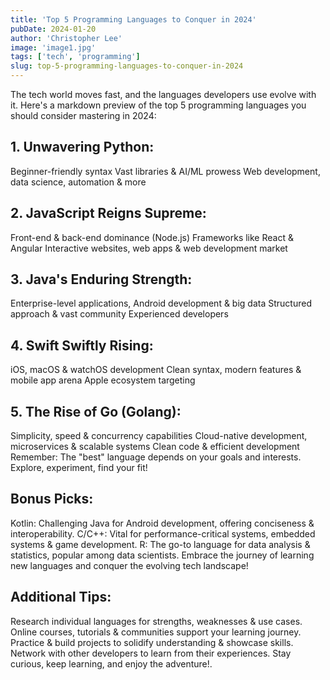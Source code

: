 ```yaml
---
title: 'Top 5 Programming Languages to Conquer in 2024'
pubDate: 2024-01-20
author: 'Christopher Lee'
image: 'image1.jpg'
tags: ['tech', 'programming']
slug: top-5-programming-languages-to-conquer-in-2024
---
```


The tech world moves fast, and the languages developers use evolve with it. Here's a markdown preview of the top 5 programming languages you should consider mastering in 2024:

## **1. Unwavering Python:**

Beginner-friendly syntax
Vast libraries & AI/ML prowess
Web development, data science, automation & more

## **2. JavaScript Reigns Supreme:**

Front-end & back-end dominance (Node.js)
Frameworks like React & Angular
Interactive websites, web apps & web development market

## **3. Java's Enduring Strength:**

Enterprise-level applications, Android development & big data
Structured approach & vast community
Experienced developers

## **4. Swift Swiftly Rising:**

iOS, macOS & watchOS development
Clean syntax, modern features & mobile app arena
Apple ecosystem targeting

## **5. The Rise of Go (Golang):**

Simplicity, speed & concurrency capabilities
Cloud-native development, microservices & scalable systems
Clean code & efficient development
Remember: The "best" language depends on your goals and interests. Explore, experiment, find your fit!

## **Bonus Picks:**

Kotlin: Challenging Java for Android development, offering conciseness & interoperability.
C/C++: Vital for performance-critical systems, embedded systems & game development.
R: The go-to language for data analysis & statistics, popular among data scientists.
Embrace the journey of learning new languages and conquer the evolving tech landscape!

## **Additional Tips:**

Research individual languages for strengths, weaknesses & use cases.
Online courses, tutorials & communities support your learning journey.
Practice & build projects to solidify understanding & showcase skills.
Network with other developers to learn from their experiences.
Stay curious, keep learning, and enjoy the adventure!.
